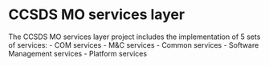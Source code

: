CCSDS MO services layer
============

The CCSDS MO services layer project includes the implementation of 5 sets of services:
	- COM services
	- M&C services
	- Common services
	- Software Management services
	- Platform services
	
